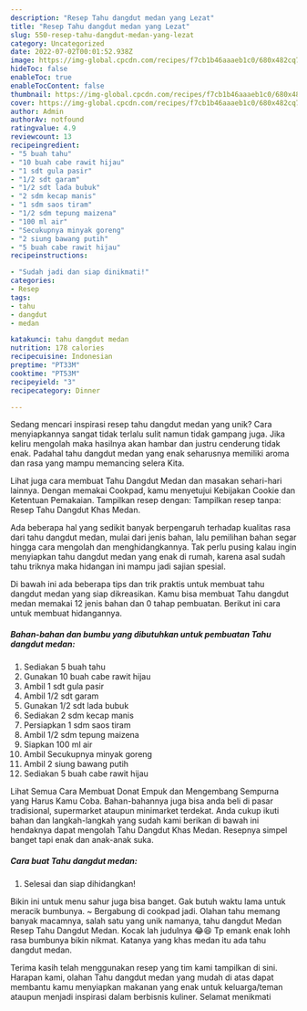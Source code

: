 ```yaml
---
description: "Resep Tahu dangdut medan yang Lezat"
title: "Resep Tahu dangdut medan yang Lezat"
slug: 550-resep-tahu-dangdut-medan-yang-lezat
category: Uncategorized
date: 2022-07-02T00:01:52.938Z
image: https://img-global.cpcdn.com/recipes/f7cb1b46aaaeb1c0/680x482cq70/tahu-dangdut-medan-foto-resep-utama.jpg
hideToc: false
enableToc: true
enableTocContent: false
thumbnail: https://img-global.cpcdn.com/recipes/f7cb1b46aaaeb1c0/680x482cq70/tahu-dangdut-medan-foto-resep-utama.jpg
cover: https://img-global.cpcdn.com/recipes/f7cb1b46aaaeb1c0/680x482cq70/tahu-dangdut-medan-foto-resep-utama.jpg
author: Admin
authorAv: notfound
ratingvalue: 4.9
reviewcount: 13
recipeingredient:
- "5 buah tahu"
- "10 buah cabe rawit hijau"
- "1 sdt gula pasir"
- "1/2 sdt garam"
- "1/2 sdt lada bubuk"
- "2 sdm kecap manis"
- "1 sdm saos tiram"
- "1/2 sdm tepung maizena"
- "100 ml air"
- "Secukupnya minyak goreng"
- "2 siung bawang putih"
- "5 buah cabe rawit hijau"
recipeinstructions:

- "Sudah jadi dan siap dinikmati!"
categories:
- Resep
tags:
- tahu
- dangdut
- medan

katakunci: tahu dangdut medan 
nutrition: 178 calories
recipecuisine: Indonesian
preptime: "PT33M"
cooktime: "PT53M"
recipeyield: "3"
recipecategory: Dinner

---
```





Sedang mencari inspirasi resep tahu dangdut medan yang unik? Cara menyiapkannya sangat tidak terlalu sulit namun tidak gampang juga. Jika keliru mengolah maka hasilnya akan hambar dan justru cenderung tidak enak. Padahal tahu dangdut medan yang enak seharusnya memiliki aroma dan rasa yang mampu memancing selera Kita.





Lihat juga cara membuat Tahu Dangdut Medan dan masakan sehari-hari lainnya. Dengan memakai Cookpad, kamu menyetujui Kebijakan Cookie dan Ketentuan Pemakaian. Tampilkan resep dengan: Tampilkan resep tanpa: Resep Tahu Dangdut Khas Medan.

Ada beberapa hal yang sedikit banyak berpengaruh terhadap kualitas rasa dari tahu dangdut medan, mulai dari jenis bahan, lalu pemilihan bahan segar hingga cara mengolah dan menghidangkannya. Tak perlu pusing kalau ingin menyiapkan tahu dangdut medan yang enak di rumah, karena asal sudah tahu triknya maka hidangan ini mampu jadi sajian spesial.






Di bawah ini ada beberapa tips dan trik praktis untuk membuat tahu dangdut medan yang siap dikreasikan. Kamu bisa membuat Tahu dangdut medan memakai 12 jenis bahan dan 0 tahap pembuatan. Berikut ini cara untuk membuat hidangannya.

<!--inarticleads1-->

##### Bahan-bahan dan bumbu yang dibutuhkan untuk pembuatan Tahu dangdut medan:

1. Sediakan 5 buah tahu
1. Gunakan 10 buah cabe rawit hijau
1. Ambil 1 sdt gula pasir
1. Ambil 1/2 sdt garam
1. Gunakan 1/2 sdt lada bubuk
1. Sediakan 2 sdm kecap manis
1. Persiapkan 1 sdm saos tiram
1. Ambil 1/2 sdm tepung maizena
1. Siapkan 100 ml air
1. Ambil Secukupnya minyak goreng
1. Ambil 2 siung bawang putih
1. Sediakan 5 buah cabe rawit hijau


Lihat Semua Cara Membuat Donat Empuk dan Mengembang Sempurna yang Harus Kamu Coba. Bahan-bahannya juga bisa anda beli di pasar tradisional, supermarket ataupun minimarket terdekat. Anda cukup ikuti bahan dan langkah-langkah yang sudah kami berikan di bawah ini hendaknya dapat mengolah Tahu Dangdut Khas Medan. Resepnya simpel banget tapi enak dan anak-anak suka. 

<!--inarticleads2-->

##### Cara buat Tahu dangdut medan:


1. Selesai dan siap dihidangkan!

Bikin ini untuk menu sahur juga bisa banget. Gak butuh waktu lama untuk meracik bumbunya. ~ Bergabung di cookpad jadi. Olahan tahu memang banyak macamnya, salah satu yang unik namanya, tahu dangdut Medan Resep Tahu Dangdut Medan. Kocak lah judulnya 😂😆 Tp emank enak lohh rasa bumbunya bikin nikmat. Katanya yang khas medan itu ada tahu dangdut medan. 

Terima kasih telah menggunakan resep yang tim kami tampilkan di sini. Harapan kami, olahan Tahu dangdut medan yang mudah di atas dapat membantu kamu menyiapkan makanan yang enak untuk keluarga/teman ataupun menjadi inspirasi dalam berbisnis kuliner. Selamat menikmati
